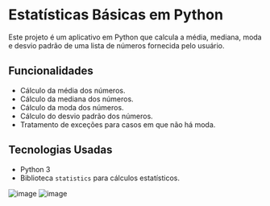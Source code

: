 # Estatísticas Básicas em Python

Este projeto é um aplicativo em Python que calcula a média, mediana, moda e desvio padrão de uma lista de números fornecida pelo usuário.

## Funcionalidades

- Cálculo da média dos números.
- Cálculo da mediana dos números.
- Cálculo da moda dos números.
- Cálculo do desvio padrão dos números.
- Tratamento de exceções para casos em que não há moda.

## Tecnologias Usadas

- Python 3
- Biblioteca `statistics` para cálculos estatísticos.


![image](https://github.com/user-attachments/assets/85021148-da3c-4973-86c2-fd3168ae1e19)
![image](https://github.com/user-attachments/assets/7f9c6038-566c-47ee-bc8c-1ba74f7f61e9)
